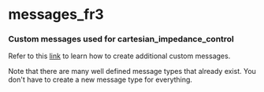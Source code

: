 # messages_fr3
### Custom messages used for cartesian_impedance_control

Refer to this [link](https://docs.ros.org/en/humble/Tutorials/Beginner-Client-Libraries/Custom-ROS2-Interfaces.html) to learn how to create additional custom messages.

Note that there are many well defined message types that already exist. You don't have to create a new message type for everything.
